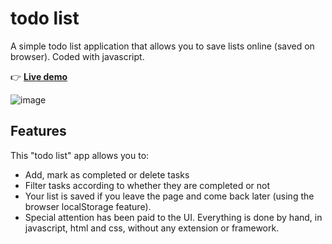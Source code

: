 # todo list

A simple todo list application that allows you to save lists online (saved on browser). Coded with javascript.

👉 [**Live demo**](http://phpstack-856558-2958351.cloudwaysapps.com/)

![image](https://user-images.githubusercontent.com/45925914/176819995-be0f49f3-c787-474e-9cdd-5e0e0fb46562.png)

## Features

This "todo list" app allows you to: 
- Add, mark as completed or delete tasks 
- Filter tasks according to whether they are completed or not 
- Your list is saved if you leave the page and come back later (using the browser localStorage feature).
- Special attention has been paid to the UI. Everything is done by hand, in javascript, html and css, without any extension or framework.
